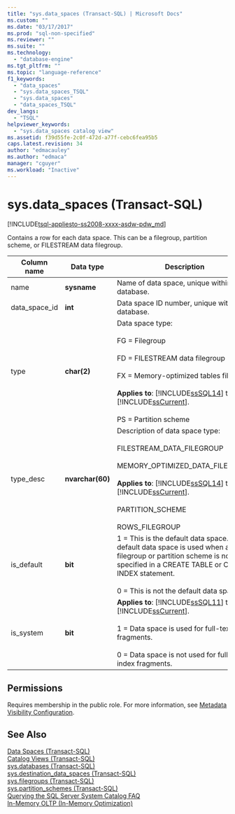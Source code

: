 ```yaml
---
title: "sys.data_spaces (Transact-SQL) | Microsoft Docs"
ms.custom: ""
ms.date: "03/17/2017"
ms.prod: "sql-non-specified"
ms.reviewer: ""
ms.suite: ""
ms.technology: 
  - "database-engine"
ms.tgt_pltfrm: ""
ms.topic: "language-reference"
f1_keywords: 
  - "data_spaces"
  - "sys.data_spaces_TSQL"
  - "sys.data_spaces"
  - "data_spaces_TSQL"
dev_langs: 
  - "TSQL"
helpviewer_keywords: 
  - "sys.data_spaces catalog view"
ms.assetid: f39d55fe-2c0f-472d-a77f-cebc6fea95b5
caps.latest.revision: 34
author: "edmacauley"
ms.author: "edmaca"
manager: "cguyer"
ms.workload: "Inactive"
---
```

# sys.data_spaces (Transact-SQL)
[!INCLUDE[tsql-appliesto-ss2008-xxxx-asdw-pdw_md](../../includes/tsql-appliesto-ss2008-xxxx-asdw-pdw-md.md)]

  Contains a row for each data space. This can be a filegroup, partition scheme, or FILESTREAM data filegroup.  
  
|Column name|Data type|Description|  
|-----------------|---------------|-----------------|  
|name|**sysname**|Name of data space, unique within the database.|  
|data_space_id|**int**|Data space ID number, unique within the database.|  
|type|**char(2)**|Data space type:<br /><br /> FG = Filegroup<br /><br /> FD = FILESTREAM data filegroup<br /><br /> FX = Memory-optimized tables filegroup<br /><br /> **Applies to**: [!INCLUDE[ssSQL14](../../includes/sssql14-md.md)] through [!INCLUDE[ssCurrent](../../includes/sscurrent-md.md)].<br /><br /> PS = Partition scheme|  
|type_desc|**nvarchar(60)**|Description of data space type:<br /><br /> FILESTREAM_DATA_FILEGROUP<br /><br /> MEMORY_OPTIMIZED_DATA_FILEGROUP<br /><br /> **Applies to**: [!INCLUDE[ssSQL14](../../includes/sssql14-md.md)] through [!INCLUDE[ssCurrent](../../includes/sscurrent-md.md)].<br /><br /> PARTITION_SCHEME<br /><br /> ROWS_FILEGROUP|  
|is_default|**bit**|1 = This is the default data space. The default data space is used when a filegroup or partition scheme is not specified in a CREATE TABLE or CREATE INDEX statement.<br /><br /> 0 = This is not the default data space.|  
|is_system|**bit**|**Applies to**: [!INCLUDE[ssSQL11](../../includes/sssql11-md.md)] through [!INCLUDE[ssCurrent](../../includes/sscurrent-md.md)].<br /><br /> 1 = Data space is used for full-text index fragments.<br /><br /> 0 = Data space is not used for full-text index fragments.|  
  
## Permissions  
 Requires membership in the public role. For more information, see [Metadata Visibility Configuration](../../relational-databases/security/metadata-visibility-configuration.md).  
  
## See Also  
 [Data Spaces &#40;Transact-SQL&#41;](../../relational-databases/system-catalog-views/data-spaces-transact-sql.md)   
 [Catalog Views &#40;Transact-SQL&#41;](../../relational-databases/system-catalog-views/catalog-views-transact-sql.md)   
 [sys.databases &#40;Transact-SQL&#41;](../../relational-databases/system-catalog-views/sys-databases-transact-sql.md)   
 [sys.destination_data_spaces &#40;Transact-SQL&#41;](../../relational-databases/system-catalog-views/sys-destination-data-spaces-transact-sql.md)   
 [sys.filegroups &#40;Transact-SQL&#41;](../../relational-databases/system-catalog-views/sys-filegroups-transact-sql.md)   
 [sys.partition_schemes &#40;Transact-SQL&#41;](../../relational-databases/system-catalog-views/sys-partition-schemes-transact-sql.md)   
 [Querying the SQL Server System Catalog FAQ](../../relational-databases/system-catalog-views/querying-the-sql-server-system-catalog-faq.md)   
 [In-Memory OLTP &#40;In-Memory Optimization&#41;](../../relational-databases/in-memory-oltp/in-memory-oltp-in-memory-optimization.md)  
  
  
